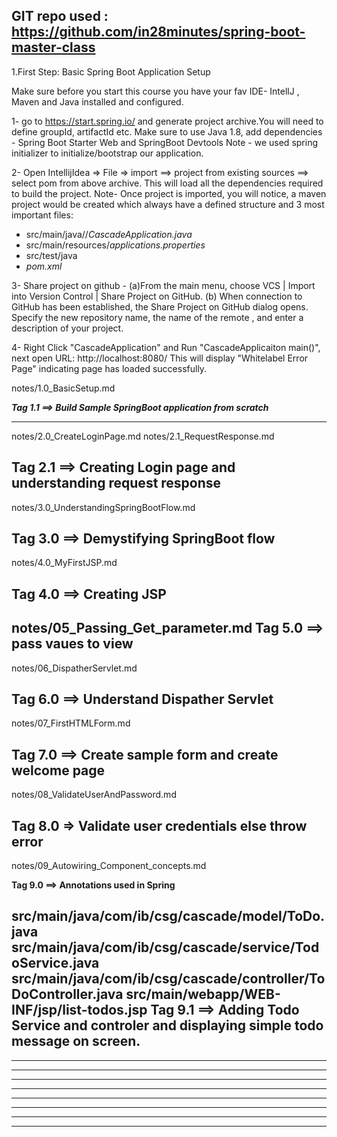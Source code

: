 GIT repo used : https://github.com/in28minutes/spring-boot-master-class
-------------------------------------------------------------------------------------------------------------
1.First Step:  Basic Spring Boot Application Setup

Make sure before you start this course you have your fav IDE- IntellJ , Maven and Java installed and configured. 

1- go to  https://start.spring.io/ and generate project archive.You will need to define groupId, artifactId etc.
   Make sure to use Java 1.8, add dependencies - Spring Boot Starter Web and SpringBoot Devtools
   Note - we used spring initializer to initialize/bootstrap our application. 
    
2- Open IntellijIdea => File =>  import ==> project from existing sources ==> select pom from above archive. 
   This will load all the dependencies required to build the project.
   Note- Once project is imported, you will notice, a maven project would be created which always have a defined structure and 3 most important files: 
   - src/main/java/<groupid-that-you-defined>/_CascadeApplication.java_ 
   - src/main/resources/_applications.properties_
   - src/test/java
   - _pom.xml_
   
3- Share project on github - 
   (a)From the main menu, choose VCS | Import into Version Control | Share Project on GitHub.
   (b) When connection to GitHub has been established, the Share Project on GitHub dialog opens. Specify the new repository name, the name of the remote , and enter a description of your project.

4- Right Click "CascadeApplication" and Run "CascadeApplicaiton main()", next open URL: http://localhost:8080/
   This will display "Whitelabel Error Page" indicating page has loaded successfully.
   
notes/1.0_BasicSetup.md

***Tag 1.1  ==> Build Sample SpringBoot application from scratch***

-------------------------------------------------------------------------------------------------------------
notes/2.0_CreateLoginPage.md
notes/2.1_RequestResponse.md

**Tag 2.1  ==> Creating Login page and understanding request response**
-------------------------------------------------------------------------------------------------------------
notes/3.0_UnderstandingSpringBootFlow.md

**Tag 3.0 ==> Demystifying SpringBoot flow** 
-------------------------------------------------------------------------------------------------------------
notes/4.0_MyFirstJSP.md

**Tag 4.0 ==> Creating JSP**
-------------------------------------------------------------------------------------------------------------
notes/05_Passing_Get_parameter.md
Tag 5.0 ==> pass vaues to view
-------------------------------------------------------------------------------------------------------------
notes/06_DispatherServlet.md

**Tag 6.0 ==> Understand Dispather Servlet**
-------------------------------------------------------------------------------------------------------------
notes/07_FirstHTMLForm.md

**Tag 7.0 ==> Create sample form and create welcome page**
-------------------------------------------------------------------------------------------------------------
notes/08_ValidateUserAndPassword.md

**Tag 8.0 => Validate user credentials else throw error**
-------------------------------------------------------------------------------------------------------------
notes/09_Autowiring_Component_concepts.md

**Tag 9.0 ==> Annotations used in Spring**

src/main/java/com/ib/csg/cascade/model/ToDo.java
src/main/java/com/ib/csg/cascade/service/TodoService.java
src/main/java/com/ib/csg/cascade/controller/ToDoController.java
src/main/webapp/WEB-INF/jsp/list-todos.jsp
**Tag 9.1 ==> Adding Todo Service and controler and displaying simple todo message on screen.** 
-------------------------------------------------------------------------------------------------------------

-------------------------------------------------------------------------------------------------------------
-------------------------------------------------------------------------------------------------------------
-------------------------------------------------------------------------------------------------------------
-------------------------------------------------------------------------------------------------------------
-------------------------------------------------------------------------------------------------------------
-------------------------------------------------------------------------------------------------------------
-------------------------------------------------------------------------------------------------------------
-------------------------------------------------------------------------------------------------------------